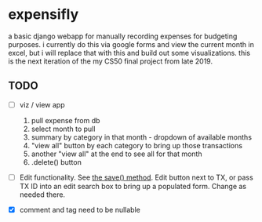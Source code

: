 # expensifly

a basic django webapp for manually recording expenses for budgeting purposes. i currently do this via google forms and view the current month in excel, but i will replace that with this and build out some visualizations. this is the next iteration of the my CS50 final project from late 2019.

## TODO
- [ ] viz / view app
  1. pull expense from db
  2. select month to pull
  3. summary by category in that month - dropdown of available months
  4. "view all" button by each category to bring up those transactions
  5. another "view all" at the end to see all for that month
  6. .delete() button


- [ ] Edit functionality. See [the save() method](https://docs.djangoproject.com/en/3.0/topics/forms/modelforms/#the-save-method). Edit button next to TX, or pass TX ID into an edit search box to bring up a populated form. Change as needed there.

- [x] comment and tag need to be nullable
